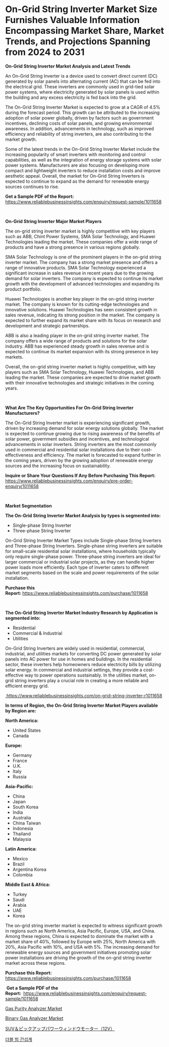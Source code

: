 <p><h1>On-Grid String Inverter Market Size Furnishes Valuable Information Encompassing Market Share, Market Trends, and Projections Spanning from 2024 to 2031</h1></p><p><strong>On-Grid String Inverter Market Analysis and Latest Trends</strong></p>
<p><p>An On-Grid String Inverter is a device used to convert direct current (DC) generated by solar panels into alternating current (AC) that can be fed into the electrical grid. These inverters are commonly used in grid-tied solar power systems, where electricity generated by solar panels is used within the building and any excess electricity is fed back into the grid.</p><p>The On-Grid String Inverter Market is expected to grow at a CAGR of 4.5% during the forecast period. This growth can be attributed to the increasing adoption of solar power globally, driven by factors such as government incentives, declining costs of solar panels, and growing environmental awareness. In addition, advancements in technology, such as improved efficiency and reliability of string inverters, are also contributing to the market growth.</p><p>Some of the latest trends in the On-Grid String Inverter Market include the increasing popularity of smart inverters with monitoring and control capabilities, as well as the integration of energy storage systems with solar power systems. Manufacturers are also focusing on developing more compact and lightweight inverters to reduce installation costs and improve aesthetic appeal. Overall, the market for On-Grid String Inverters is expected to continue to expand as the demand for renewable energy sources continues to rise.</p></p>
<p><strong>Get a Sample PDF of the Report:&nbsp;</strong> <a href="https://www.reliablebusinessinsights.com/enquiry/request-sample/1011658">https://www.reliablebusinessinsights.com/enquiry/request-sample/1011658</a></p>
<p>&nbsp;</p>
<p><strong>On-Grid String Inverter Major Market Players</strong></p>
<p><p>The on-grid string inverter market is highly competitive with key players such as ABB, Chint Power Systems, SMA Solar Technology, and Huawei Technologies leading the market. These companies offer a wide range of products and have a strong presence in various regions globally.</p><p>SMA Solar Technology is one of the prominent players in the on-grid string inverter market. The company has a strong market presence and offers a range of innovative products. SMA Solar Technology experienced a significant increase in sales revenue in recent years due to the growing demand for solar inverters. The company is expected to continue its market growth with the development of advanced technologies and expanding its product portfolio.</p><p>Huawei Technologies is another key player in the on-grid string inverter market. The company is known for its cutting-edge technologies and innovative solutions. Huawei Technologies has seen consistent growth in sales revenue, indicating its strong position in the market. The company is expected to further expand its market share with its focus on research and development and strategic partnerships.</p><p>ABB is also a leading player in the on-grid string inverter market. The company offers a wide range of products and solutions for the solar industry. ABB has experienced steady growth in sales revenue and is expected to continue its market expansion with its strong presence in key markets.</p><p>Overall, the on-grid string inverter market is highly competitive, with key players such as SMA Solar Technology, Huawei Technologies, and ABB leading the market. These companies are expected to drive market growth with their innovative technologies and strategic initiatives in the coming years.</p></p>
<p>&nbsp;</p>
<p><strong>What Are The Key Opportunities For On-Grid String Inverter Manufacturers?</strong></p>
<p><p>The On-Grid String Inverter market is experiencing significant growth, driven by increasing demand for solar energy solutions globally. The market is expected to continue growing due to rising awareness of the benefits of solar power, government subsidies and incentives, and technological advancements in solar inverters. String inverters are the most commonly used in commercial and residential solar installations due to their cost-effectiveness and efficiency. The market is forecasted to expand further in the coming years, driven by the growing adoption of renewable energy sources and the increasing focus on sustainability.</p></p>
<p><strong>Inquire or Share Your Questions If Any Before Purchasing This Report:</strong> <a href="https://www.reliablebusinessinsights.com/enquiry/pre-order-enquiry/1011658">https://www.reliablebusinessinsights.com/enquiry/pre-order-enquiry/1011658</a></p>
<p>&nbsp;</p>
<p><strong>Market Segmentation</strong></p>
<p><strong>The On-Grid String Inverter Market Analysis by types is segmented into:</strong></p>
<p><ul><li>Single-phase String Inverter</li><li>Three-phase String Inverter</li></ul></p>
<p><p>On-Grid String Inverter Market Types include Single-phase String Inverters and Three-phase String Inverters. Single-phase string inverters are suitable for small-scale residential solar installations, where households typically only require single-phase power. Three-phase string inverters are ideal for larger commercial or industrial solar projects, as they can handle higher power loads more efficiently. Each type of inverter caters to different market segments based on the scale and power requirements of the solar installation.</p></p>
<p><strong>Purchase this Report:&nbsp;</strong><a href="https://www.reliablebusinessinsights.com/purchase/1011658">https://www.reliablebusinessinsights.com/purchase/1011658</a></p>
<p>&nbsp;</p>
<p><strong>The On-Grid String Inverter Market Industry Research by Application is segmented into:</strong></p>
<p><ul><li>Residential</li><li>Commercial & Industrial</li><li>Utilities</li></ul></p>
<p><p>On-Grid String Inverters are widely used in residential, commercial, industrial, and utilities markets for converting DC power generated by solar panels into AC power for use in homes and buildings. In the residential sector, these inverters help homeowners reduce electricity bills by utilizing solar energy. In commercial and industrial settings, they provide a cost-effective way to power operations sustainably. In the utilities market, on-grid string inverters play a crucial role in creating a more reliable and efficient energy grid.</p></p>
<p><a href="https://www.reliablebusinessinsights.com/on-grid-string-inverter-r1011658">&nbsp;https://www.reliablebusinessinsights.com/on-grid-string-inverter-r1011658</a></p>
<p><strong>In terms of Region, the On-Grid String Inverter Market Players available by Region are:</strong></p>
<p>
    <p> <strong> North America: </strong>
        <ul>
            <li>United States</li>
            <li>Canada</li>
        </ul>
        </p> 
    <p> <strong> Europe: </strong>
        <ul>
            <li>Germany</li>
            <li>France</li>
            <li>U.K.</li>
            <li>Italy</li>
            <li>Russia</li>
        </ul>
        </p> 
    <p> <strong> Asia-Pacific: </strong>
        <ul>
            <li>China</li>
            <li>Japan</li>
            <li>South Korea</li>
            <li>India</li>
            <li>Australia</li>
            <li>China Taiwan</li>
            <li>Indonesia</li>
            <li>Thailand</li>
            <li>Malaysia</li>
        </ul>
        </p> 
    <p> <strong> Latin America: </strong>
        <ul>
            <li>Mexico</li>
            <li>Brazil</li>
            <li>Argentina Korea</li>
            <li>Colombia</li>
        </ul>
        </p> 
    <p> <strong> Middle East & Africa: </strong>
        <ul>
            <li>Turkey</li>
            <li>Saudi</li>
            <li>Arabia</li>
            <li>UAE</li>
            <li>Korea</li>
        </ul>
    </p>
    </p>
<p><p>The on-grid string inverter market is expected to witness significant growth in regions such as North America, Asia Pacific, Europe, USA, and China. Among these regions, China is expected to dominate the market with a market share of 40%, followed by Europe with 25%, North America with 20%, Asia Pacific with 10%, and USA with 5%. The increasing demand for renewable energy sources and government initiatives promoting solar power installations are driving the growth of the on-grid string inverter market across these regions.</p></p>
<p><strong>Purchase this Report: </strong><a href="https://www.reliablebusinessinsights.com/purchase/1011658">https://www.reliablebusinessinsights.com/purchase/1011658</a></p>
<p>&nbsp;<strong>Get a Sample PDF of the Report:&nbsp;&nbsp;</strong><a href="https://www.reliablebusinessinsights.com/enquiry/request-sample/1011658">https://www.reliablebusinessinsights.com/enquiry/request-sample/1011658</a></p>
<p><strong></strong></p>
<p><p><a href="https://github.com/claudianurdin/Market-Research-Report-List-1/blob/main/gas-purity-analyzer-market.md">Gas Purity Analyzer Market</a></p><p><a href="https://github.com/almainyongb/Market-Research-Report-List-1/blob/main/binary-gas-analyzer-market.md">Binary Gas Analyzer Market</a></p><p><a href="https://github.com/KenyonJohns/Market-Research-Report-List-1/blob/main/6555378149141.md">SUV＆ピックアップパワーウィンドウモーター（12V）</a></p><p><a href="https://github.com/FelipeGrrady654556/Market-Research-Report-List-2/blob/main/4481158158812.md">더블 빔 간섭계</a></p></p>